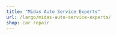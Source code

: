 ```yaml
---
title: "Midas Auto Service Experts"
url: /largo/midas-auto-service-experts/
shop: car repair
---
```

